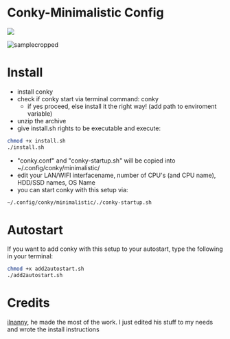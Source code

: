 # Conky-Minimalistic Config

![](/home/philip/Documents/conky-minimalistic/sample.png)

![samplecropped](/home/philip/Documents/conky-minimalistic/samplecropped.png)



# Install

- install conky
- check if conky start via terminal command: conky
  - if yes proceed, else install it the right way! (add path to enviroment variable)
- unzip the archive
- give install.sh rights to be executable and execute:
```bash
chmod +x install.sh
./install.sh
```
- "conky.conf" and "conky-startup.sh" will be copied into ~/.config/conky/minimalistic/
- edit your LAN/WIFI interfacename, number of CPU's (and CPU name), HDD/SSD names, OS Name
- you can start conky with this setup via:
```bash
~/.config/conky/minimalistic/./conky-startup.sh
```

# Autostart

If you want to add conky with this setup to your autostart, type the following in your terminal:

```bash
chmod +x add2autostart.sh
./add2autostart.sh
```

# Credits

[ilnanny](http://ilnanny.deviantart.com/), he made the most of the work. I just edited his stuff to my needs and wrote the install instructions